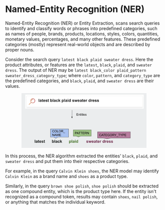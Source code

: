 # Named-Entity Recognition (NER)

Named-Entity Recognition (NER) or Entity Extraction, scans search queries to identify and classify words or phrases into predefined categories, such as names of people, brands, products, locations, styles, colors, quantities, monetary values, percentages, and many other features.
These predefined categories (mostly) represent real-world objects and are described by proper nouns.

Consider the search query `latest black plaid sweater dress`.
Here the product attributes, or features are the `latest`, `black`, `plaid`, and `sweater dress`.
The output of NER may be `latest black_color plaid_pattern sweater_dress_category_type`; where `color`, `pattern`, and `category_type` are the predefined categories, and `black`, `plaid`, and `sweater dress` are their values.

<div align="center">
  <img src="images/ner.png" width="400"/>
</div>

In this process, the NER algorithm extracted the entities' `black`, `plaid`, and `sweater dress` and put them into their respective categories.

For example, in the query `Calvin Klein shoes`, the NER model may identify `Calvin Klein` as a brand name and `shoes` as a product type.

Similarly, in the query `brown shoe polish`, `shoe polish` should be extracted as one compound entity, which is the product type here.
If the entity isn't recognized as a compound token, results may contain `shoes`, `nail polish`, or anything that matches the individual keyword.